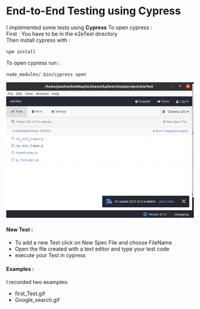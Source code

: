 # End-to-End Testing using Cypress
I implemented some tests using **Cypress**
To open cypress :  
First : You have to be in the e2eTest directory  
Then install cypress with :
```
npm install
```
To open cypress run :
```
node_modules/.bin/cypress open
```
![Screenshot](cypress.png)

#### New Test :
- To add a new Test click on New Spec File and choose FileName
- Open the file created with a text editor and type your test code
- execute your Test in cypress

#### Examples : 
I recorded two examples:
- first_Test.gif
- Google_search.gif
